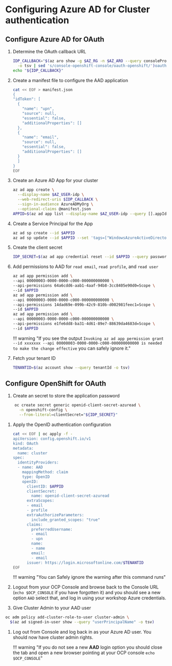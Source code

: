 # Configuring Azure AD for Cluster authentication
<!-- taken from here - https://mobb.ninja/docs/idp/azuread-aro-cli/ -->
## Configure Azure AD for OAuth

1. Determine the OAuth callback URL

    ```bash
    IDP_CALLBACK="$(az aro show -g $AZ_RG -n $AZ_ARO --query consoleProfile.url \
      -o tsv | sed 's/console-openshift-console/oauth-openshift/')oauth2callback/AAD"
    echo "${IDP_CALLBACK}"
    ```

1. Create a manifest file to configure the AAD application

    ```bash
    cat << EOF > manifest.json
    {
    "idToken": [
      {
        "name": "upn",
        "source": null,
        "essential": false,
        "additionalProperties": []
      },
      {
        "name": "email",
        "source": null,
        "essential": false,
        "additionalProperties": []
      }
      ]
    }
    EOF
    ```

1. Create an Azure AD App for your cluster

    ```bash
    az ad app create \
      --display-name $AZ_USER-idp \
      --web-redirect-uris $IDP_CALLBACK \
      --sign-in-audience AzureADMyOrg \
      --optional-claims @manifest.json
    APPID=$(az ad app list --display-name $AZ_USER-idp --query [].appId -o tsv)
    ```

1. Create a Service Principal for the App

    ```bash
    az ad sp create --id $APPID
    az ad sp update --id $APPID --set 'tags=["WindowsAzureActiveDirectoryIntegratedApp"]'
    ```

1. Create the client secret

    ```bash
    IDP_SECRET=$(az ad app credential reset --id $APPID --query password -o tsv)
    ```

1. Add permissions to AAD for `read email`, `read profile`, and `read user`

    ```bash
    az ad app permission add \
    --api 00000003-0000-0000-c000-000000000000 \
    --api-permissions 64a6cdd6-aab1-4aaf-94b8-3cc8405e90d0=Scope \
    --id $APPID
    az ad app permission add \
    --api 00000003-0000-0000-c000-000000000000 \
    --api-permissions 14dad69e-099b-42c9-810b-d002981feec1=Scope \
    --id $APPID
    az ad app permission add \
    --api 00000003-0000-0000-c000-000000000000 \
    --api-permissions e1fe6dd8-ba31-4d61-89e7-88639da4683d=Scope \
    --id $APPID
    ```

    !!! warning "If you see the output `Invoking az ad app permission grant --id xxxxxxx --api 00000003-0000-0000-c000-000000000000 is needed to make the change effective` you can safely ignore it."

1. Fetch your tenant ID

    ```bash
    TENANTID=$(az account show --query tenantId -o tsv)
    ```

## Configure OpenShift for OAuth

1. Create an secret to store the application password

```bash
    oc create secret generic openid-client-secret-azuread \
      -n openshift-config \
      --from-literal=clientSecret="${IDP_SECRET}"
```

1. Apply the OpenID authentication configuration

    ```bash
    cat << EOF | oc apply -f -
    apiVersion: config.openshift.io/v1
    kind: OAuth
    metadata:
      name: cluster
    spec:
      identityProviders:
      - name: AAD
        mappingMethod: claim
        type: OpenID
        openID:
          clientID: $APPID
          clientSecret:
            name: openid-client-secret-azuread
          extraScopes:
          - email
          - profile
          extraAuthorizeParameters:
            include_granted_scopes: "true"
          claims:
            preferredUsername:
            - email
            - upn
            name:
            - name
            email:
            - email
          issuer: https://login.microsoftonline.com/$TENANTID
    EOF
    ```

    !!! warning "You can Safely ignore the warning after this command runs"

1. Logout from your OCP Console and browse back to the Console URL (`echo $OCP_CONSOLE` if you have forgotten it) and you should see a new option `AAD` select that, and log in using your workshop Azure credentials.

1. Give Cluster Admin to your AAD user

```bash
oc adm policy add-cluster-role-to-user cluster-admin \
  $(az ad signed-in-user show --query "userPrincipalName" -o tsv)
```

1. Log out from Console and log back in as your Azure AD user. You should now have cluster admin rights.

    !!! warning "If you do not see a new **AAD** login option you should close the tab and open a new browser pointing at your OCP console `echo $OCP_CONSOLE`"
